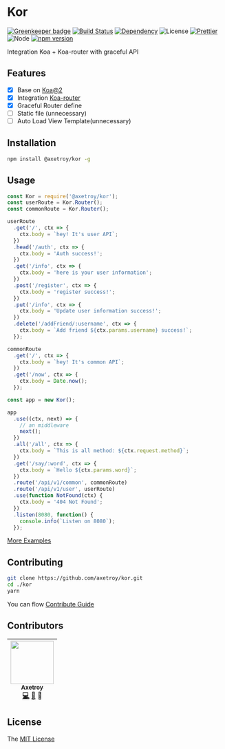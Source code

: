 # Kor

[![Greenkeeper badge](https://badges.greenkeeper.io/axetroy/kor.svg)](https://greenkeeper.io/)
[![Build Status](https://travis-ci.org/axetroy/kor.svg?branch=master)](https://travis-ci.org/axetroy/kor)
[![Dependency](https://david-dm.org/@axetroy/kor.svg)](https://david-dm.org/@axetroy/kor)
![License](https://img.shields.io/badge/license-MIT-green.svg)
[![Prettier](https://img.shields.io/badge/Code%20Style-Prettier-green.svg)](https://github.com/prettier/prettier)
![Node](https://img.shields.io/badge/node-%3E=7.6-blue.svg?style=flat-square)
[![npm version](https://badge.fury.io/js/%40axetroy%2Fkor.svg)](https://badge.fury.io/js/%40axetroy%2Fkor)

Integration Koa + Koa-router with graceful API

## Features

- [x] Base on [Koa@2](https://github.com/koajs/koa)
- [x] Integration [Koa-router](https://github.com/alexmingoia/koa-router)
- [x] Graceful Router define
- [ ] Static file (unnecessary)
- [ ] Auto Load View Template(unnecessary)

## Installation
```bash
npm install @axetroy/kor -g
```

## Usage

```javascript
const Kor = require('@axetroy/kor');
const userRoute = Kor.Router();
const commonRoute = Kor.Router();

userRoute
  .get('/', ctx => {
    ctx.body = `hey! It's user API`;
  })
  .head('/auth', ctx => {
    ctx.body = 'Auth success!';
  })
  .get('/info', ctx => {
    ctx.body = 'here is your user information';
  })
  .post('/register', ctx => {
    ctx.body = 'register success!';
  })
  .put('/info', ctx => {
    ctx.body = 'Update user information success!';
  })
  .delete('/addFriend/:username', ctx => {
    ctx.body = `Add friend ${ctx.params.username} success!`;
  });

commonRoute
  .get('/', ctx => {
    ctx.body = `hey! It's common API`;
  })
  .get('/now', ctx => {
    ctx.body = Date.now();
  });

const app = new Kor();

app
  .use((ctx, next) => {
    // an middleware
    next();
  })
  .all('/all', ctx => {
    ctx.body = `This is all method: ${ctx.request.method}`;
  })
  .get('/say/:word', ctx => {
    ctx.body = `Hello ${ctx.params.word}`;
  })
  .route('/api/v1/common', commonRoute)
  .route('/api/v1/user', userRoute)
  .use(function NotFound(ctx) {
    ctx.body = '404 Not Found';
  })
  .listen(8080, function() {
    console.info(`Listen on 8080`);
  });

```

[More Examples](https://github.com/axetroy/kor/tree/master/examples)

## Contributing

```bash
git clone https://github.com/axetroy/kor.git
cd ./kor
yarn
```

You can flow [Contribute Guide](https://github.com/axetroy/@axetroy/kor/blob/master/contributing.md)

## Contributors

<!-- ALL-CONTRIBUTORS-LIST:START - Do not remove or modify this section -->
| [<img src="https://avatars1.githubusercontent.com/u/9758711?v=3" width="100px;"/><br /><sub>Axetroy</sub>](http://axetroy.github.io)<br />[💻](https://github.com/axetroyanti-redirect/anti-redirect/commits?author=axetroy) [🐛](https://github.com/axetroyanti-redirect/anti-redirect/issues?q=author%3Aaxetroy) 🎨 |
| :---: |
<!-- ALL-CONTRIBUTORS-LIST:END -->

## License

The [MIT License](https://github.com/axetroy/@axetroy/kor/blob/master/LICENSE)
